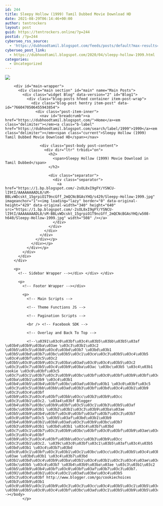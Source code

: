 ```yaml
---
id: 244
title: Sleepy Hollow (1999) Tamil Dubbed Movie Download HD
date: 2021-08-29T06:14:46+00:00
author: tentrockers
layout: post
guid: https://tentrockers.online/?p=244
postid: /?p=244
cyberseo_rss_source:
  - 'https://dubhoodtamil.blogspot.com/feeds/posts/default?max-results=150&start-index=301'
cyberseo_post_link:
  - https://dubhoodtamil.blogspot.com/2020/04/sleepy-hollow-1999.html
categories:
  - Uncategorized
---
```

<div class="media_block">
  <img src="https://1.bp.blogspot.com/-2sOL8xI9gFY/YSNCU-lI9tI/AAAAAAAADL8/sM-BBLvWDcskt_15grpiO1T9ncGff_2mQCNcBGAsYHQ/s72-w508-h640-c/Sleepy-Hollow-1999.jpg" class="media_thumbnail" />
</div>

  
<!-- Theme Options -->

<!-- Outer Wrapper --></p> 

<div id="outer-wrapper">
  <!-- Main Top Bar -->
  
  <!-- Header Wrapper -->
  
  <!-- Content Wrapper --></p> 
  
  <div class="row" id="content-wrapper">
    <div class="container">
      <div id="post-wrapper">
        <!-- Main Wrapper --></p> 
        
        <div id="main-wrapper">
          <div class="main section" id="main" name="Main Posts">
            <div class="widget Blog" data-version="2" id="Blog1">
              <div class="blog-posts hfeed container item-post-wrap">
                <div class="blog-post hentry item-post" data-id="7660470506455943854">
                  <div class="post-item-inner">
                    <nav id="breadcrumb"><a href="https://dubhoodtamil.blogspot.com/">Home</a><em class="delimiter"></em><a class="b-label" href="https://dubhoodtamil.blogspot.com/search/label/1999">1999</a><em class="delimiter"></em><span class="current">Sleepy Hollow (1999) Tamil Dubbed Movie Download HD</span></nav> 
                    
                    <div class="post-body post-content">
                      <div dir="ltr" trbidi="on">
                        <h2>
                          <span>Sleepy Hollow (1999) Movie Download in Tamil Dubbed</span>
                        </h2>
                        
                        <div class="separator">
                          <div class="separator">
                            <a href="https://1.bp.blogspot.com/-2sOL8xI9gFY/YSNCU-lI9tI/AAAAAAAADL8/sM-BBLvWDcskt_15grpiO1T9ncGff_2mQCNcBGAsYHQ/s429/Sleepy-Hollow-1999.jpg" imageanchor="1"><img loading="lazy" border="0" data-original-height="429" data-original-width="340" height="640" src="https://1.bp.blogspot.com/-2sOL8xI9gFY/YSNCU-lI9tI/AAAAAAAADL8/sM-BBLvWDcskt_15grpiO1T9ncGff_2mQCNcBGAsYHQ/w508-h640/Sleepy-Hollow-1999.jpg" width="508" /></a>
                          </div>
                        </div>
                      </div>
                    </div>
                  </div></p>
                </div></p>
              </div></p>
            </div>
          </div>
        </div>
        
        <p>
          <!-- Sidebar Wrapper --></div> </div> </div> 
          
          <p>
            <!-- Footer Wrapper --></div> 
            
            <p>
              <!-- Main Scripts -->
              
              <!-- Theme Functions JS -->
              
              <!-- Pagination Scripts -->
              
              <br /> <!-- Facebook SDK -->
              
              <!-- Overlay and Back To Top -->
              
              <!--\u0391\u03c0\u03bf\u03c4\u03b5\u03bb\u03b5\u03af \u03b4\u03b9\u03ba\u03ae \u03c3\u03b1\u03c2 \u03b5\u03c5\u03b8\u03cd\u03bd\u03b7 \u03bd\u03b1 \u03b5\u03bd\u03b7\u03bc\u03b5\u03c1\u03ce\u03c3\u03b5\u03c4\u03b5 \u03c4\u03bf\u03c5\u03c2 \u03b5\u03c0\u03b9\u03c3\u03ba\u03ad\u03c0\u03c4\u03b5\u03c2 \u03c3\u03c7\u03b5\u03c4\u03b9\u03ba\u03ac \u03bc\u03b5 \u03c4\u03b1 cookie \u03c0\u03bf\u03c5 \u03c7\u03c1\u03b7\u03c3\u03b9\u03bc\u03bf\u03c0\u03bf\u03b9\u03bf\u03cd\u03bd\u03c4\u03b1\u03b9 \u03ba\u03b1\u03b9 \u03c4\u03b1 \u03b4\u03b5\u03b4\u03bf\u03bc\u03ad\u03bd\u03b1 \u03c0\u03bf\u03c5 \u03c3\u03c5\u03bb\u03bb\u03ad\u03b3\u03bf\u03bd\u03c4\u03b1\u03b9 \u03c3\u03c4\u03bf \u03b9\u03c3\u03c4\u03bf\u03bb\u03cc\u03b3\u03b9\u03cc \u03c3\u03b1\u03c2. \u03a4\u03bf Blogger \u03b4\u03b7\u03bc\u03b9\u03bf\u03c5\u03c1\u03b3\u03b5\u03af \u03bc\u03b9\u03b1 \u03b2\u03b1\u03c3\u03b9\u03ba\u03ae \u03b5\u03b9\u03b4\u03bf\u03c0\u03bf\u03af\u03b7\u03c3\u03b7 \u03c0\u03bf\u03c5 \u03b5\u03af\u03bd\u03b1\u03b9 \u03b4\u03b9\u03b1\u03b8\u03ad\u03c3\u03b9\u03bc\u03b7 \u03b3\u03b9\u03b1 \u03bd\u03b1 \u03c4\u03b7\u03bd \u03c7\u03c1\u03b7\u03c3\u03b9\u03bc\u03bf\u03c0\u03bf\u03b9\u03ae\u03c3\u03b5\u03c4\u03b5 \u03c3\u03c4\u03bf \u03b9\u03c3\u03c4\u03bf\u03bb\u03cc\u03b3\u03b9\u03cc \u03c3\u03b1\u03c2. \u039c\u03c0\u03bf\u03c1\u03b5\u03af\u03c4\u03b5 \u03bd\u03b1 \u03c4\u03b7\u03bd \u03c0\u03c1\u03bf\u03c3\u03b1\u03c1\u03bc\u03cc\u03c3\u03b5\u03c4\u03b5 \u03ae \u03bd\u03b1 \u03c4\u03b7\u03bd \u03b1\u03bd\u03c4\u03b9\u03ba\u03b1\u03c4\u03b1\u03c3\u03c4\u03ae\u03c3\u03b5\u03c4\u03b5 \u03bc\u03b5 \u03c4\u03b7 \u03b4\u03b9\u03ba\u03ae \u03c3\u03b1\u03c2 \u03b5\u03b9\u03b4\u03bf\u03c0\u03bf\u03af\u03b7\u03c3\u03b7. \u0391\u03bd\u03b1\u03c4\u03c1\u03ad\u03be\u03c4\u03b5 \u03c3\u03c4\u03bf http://www.blogger.com/go/cookiechoices \u03b3\u03b9\u03b1 \u03c0\u03b5\u03c1\u03b9\u03c3\u03c3\u03cc\u03c4\u03b5\u03c1\u03b5\u03c2 \u03bb\u03b5\u03c0\u03c4\u03bf\u03bc\u03ad\u03c1\u03b5\u03b9\u03b5\u03c2.--></body>
            </p>